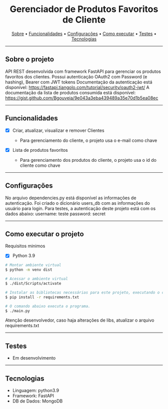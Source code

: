 <h1 align="center"> 
	Gerenciador de Produtos Favoritos de Cliente
</h1>

<p align="center">
 <a href="#sobre-o-projeto">Sobre</a> •
 <a href="#funcionalidades">Funcionalidades</a> •
 <a href="#configurações">Configurações</a> • 
 <a href="#como-executar-o-projeto">Como executar</a> • 
 <a href="#testes">Testes</a> • 
 <a href="#tecnologias">Tecnologias</a>
</p>

---

## Sobre o projeto

API REST desenvolvida com framework FastAPI para gerenciar os produtos favoritos dos clientes.
Possui autenticação OAuth2 com Password (e hashing), Bearer com JWT tokens
Documentação da autenticação está disponível:
https://fastapi.tiangolo.com/tutorial/security/oauth2-jwt/
A documentação da lista de produtos consumida está disponível:
https://gist.github.com/Bgouveia/9e043a3eba439489a35e70d1b5ea08ec 

---

## Funcionalidades

- [x] Criar, atualizar, visualizar e remover Clientes
  - Para gerenciamento do cliente, o projeto usa o e-mail como chave

- [x] Lista de produtos favoritos
  - Para gerenciamento dos produtos do cliente, o projeto usa o id do cliente como chave

---

## Configurações

No arquivo dependencies.py está disponível as informações de autenticação.
Foi criado o dicionário users_db com as informações do usuário para login.
Para testes, a autenticação deste projeto está com os dados abaixo:
username: teste
password: secret

---

## Como executar o projeto

Requisitos minimos
- [x] Python 3.9

```bash
# Montar ambiente virtual
$ python -m venv dist

# Acessar o ambiente virtual
$ ./dist/Scripts/activate

# Instalar as bibliotecas necessárias para este projeto, executando o comando abaixo.
$ pip install -r requirements.txt

# O comando abaixo executa o programa. 
$ ./main.py

```

Atenção desenvolvedor, caso haja alterações de libs, atualizar o arquivo requirements.txt

---

## Testes

- Em desenvolvimento

---

## Tecnologias

- Linguagem: python3.9
- Framework: FastAPI
- DB de Dados: MongoDB

